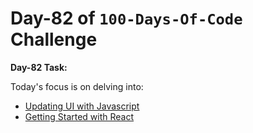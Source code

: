 # Day-82 of `100-Days-Of-Code` Challenge

**Day-82 Task:**

Today's focus is on delving into:

- [Updating UI with Javascript](https://nextjs.org/learn/react-foundations/updating-ui-with-javascript)
- [Getting Started with React](https://nextjs.org/learn/react-foundations/getting-started-with-react)